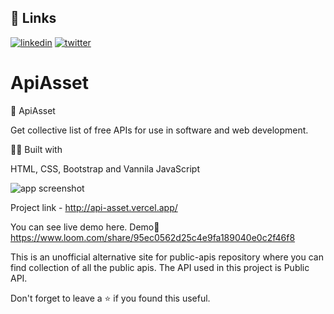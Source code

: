 ## 🔗 Links
[![linkedin](https://img.shields.io/badge/linkedin-0A66C2?style=for-the-badge&logo=linkedin&logoColor=white)](https://www.linkedin.com/in/rafeeq-syed-amjad-a0b64b175/)
[![twitter](https://img.shields.io/badge/twitter-1DA1F2?style=for-the-badge&logo=twitter&logoColor=white)](https://twitter.com/Rafeeq78301599)


# ApiAsset
📮 ApiAsset

Get collective list of free APIs for use in software and web development.

👨‍💻 Built with

HTML, CSS, Bootstrap and Vannila JavaScript

![app screenshot](https://user-images.githubusercontent.com/64955243/198889024-bf9a2cb2-298d-4e32-9a95-85642bba8d6f.png)

Project link - http://api-asset.vercel.app/

You can see live demo here.
Demo🚀
https://www.loom.com/share/95ec0562d25c4e9fa189040e0c2f46f8

This is an unofficial alternative site for public-apis repository where you can find collection of all the public apis. The API used in this project is Public API.

Don't forget to leave a ⭐ if you found this useful.
